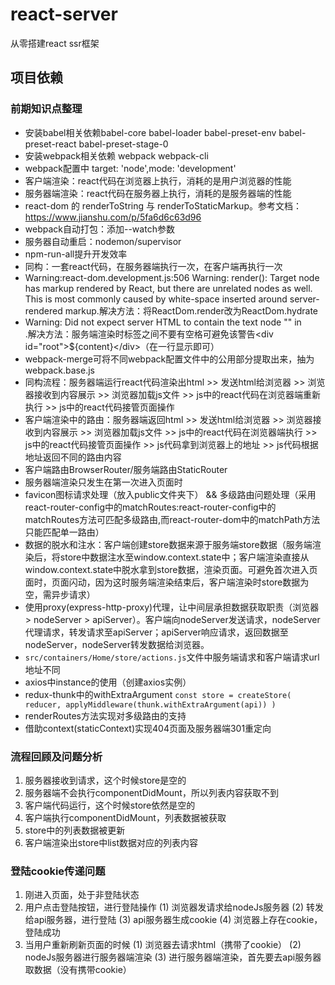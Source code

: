 # react-server
从零搭建react ssr框架

## 项目依赖

### 前期知识点整理
* 安装babel相关依赖babel-core babel-loader babel-preset-env babel-preset-react babel-preset-stage-0
* 安装webpack相关依赖 webpack webpack-cli
* webpack配置中 target: 'node',mode: 'development'
* 客户端渲染：react代码在浏览器上执行，消耗的是用户浏览器的性能
* 服务器端渲染：react代码在服务器上执行，消耗的是服务器端的性能
* react-dom 的 renderToString 与 renderToStaticMarkup。参考文档：https://www.jianshu.com/p/5fa6d6c63d96
* webpack自动打包：添加--watch参数
* 服务器自动重启：nodemon/supervisor
* npm-run-all提升开发效率
* 同构：一套react代码，在服务器端执行一次，在客户端再执行一次
* Warning:react-dom.development.js:506 Warning: render(): Target node has markup rendered by React, but there are unrelated nodes as well. This is most commonly caused by white-space inserted around server-rendered markup.解决方法：将ReactDom.render改为ReactDom.hydrate
* Warning: Did not expect server HTML to contain the text node "" in <div>.解决方法：服务端渲染时标签之间不要有空格可避免该警告\<div id="root">${content}\</div>（在一行显示即可）
* webpack-merge可将不同webpack配置文件中的公用部分提取出来，抽为webpack.base.js
* 同构流程：服务器端运行react代码渲染出html >> 发送html给浏览器 >> 浏览器接收到内容展示 >> 浏览器加载js文件 >> js中的react代码在浏览器端重新执行 >> js中的react代码接管页面操作
* 客户端渲染中的路由：服务器端返回html >> 发送html给浏览器 >> 浏览器接收到内容展示 >> 浏览器加载js文件 >> js中的react代码在浏览器端执行 >> js中的react代码接管页面操作 >> js代码拿到浏览器上的地址 >> js代码根据地址返回不同的路由内容
* 客户端路由BrowserRouter/服务端路由StaticRouter
* 服务器端渲染只发生在第一次进入页面时
* favicon图标请求处理（放入public文件夹下） && 多级路由问题处理（采用react-router-config中的matchRoutes:react-router-config中的matchRoutes方法可匹配多级路由,而react-router-dom中的matchPath方法只能匹配单一路由）
* 数据的脱水和注水：客户端创建store数据来源于服务端store数据（服务端渲染后，将store中数据注水至window.context.state中；客户端渲染直接从window.context.state中脱水拿到store数据，渲染页面。可避免首次进入页面时，页面闪动，因为这时服务端渲染结束后，客户端渲染时store数据为空，需异步请求）
* 使用proxy(express-http-proxy)代理，让中间层承担数据获取职责（浏览器 > nodeServer > apiServer）。客户端向nodeServer发送请求，nodeServer代理请求，转发请求至apiServer；apiServer响应请求，返回数据至nodeServer，nodeServer转发数据给浏览器。
* `src/containers/Home/store/actions.js`文件中服务端请求和客户端请求url地址不同
* axios中instance的使用（创建axios实例）
* redux-thunk中的withExtraArgument 
`const store = createStore(
  reducer,
  applyMiddleware(thunk.withExtraArgument(api))
)`
* renderRoutes方法实现对多级路由的支持
* 借助context(staticContext)实现404页面及服务器端301重定向

### 流程回顾及问题分析
1. 服务器接收到请求，这个时候store是空的
2. 服务器端不会执行componentDidMount，所以列表内容获取不到
3. 客户端代码运行，这个时候store依然是空的
4. 客户端执行componentDidMount，列表数据被获取
5. store中的列表数据被更新
6. 客户端渲染出store中list数据对应的列表内容

### 登陆cookie传递问题
1. 刚进入页面，处于非登陆状态
2. 用户点击登陆按钮，进行登陆操作
(1) 浏览器发请求给nodeJs服务器
(2) 转发给api服务器，进行登陆
(3) api服务器生成cookie
(4) 浏览器上存在cookie，登陆成功
3. 当用户重新刷新页面的时候
(1) 浏览器去请求html（携带了cookie）
(2) nodeJs服务器进行服务器端渲染
(3) 进行服务器端渲染，首先要去api服务器取数据（没有携带cookie）
